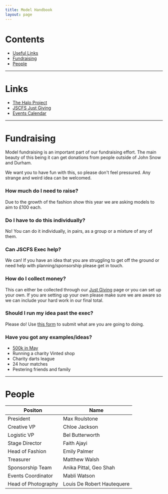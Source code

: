 ```yaml
---
title: Model Handbook
layout: page
---
```


# Contents

- [Useful Links](#links)
- [Fundraising](#fundraising)
- [People](#people)

---
# Links<a name="links"></a>

- [The Halo Project](https://www.haloproject.org.uk/)
- [JSCFS Just Giving](https://www.justgiving.com/page/jscfs2024/)
- [Events Calendar](/calendars/)

---
# Fundraising<a name="fundraising"></a>

Model fundraising is an important part of our fundraising effort. The main beauty of this being it can get donations from people outside of John Snow and Durham. 

We want you to have fun with this, so please don't feel pressured. Any strange and weird idea can be welcomed.

### How much do I need to raise?

Due to the growth of the fashion show this year we are asking models to aim to £100 each.

### Do I have to do this individually?

No! You can do it individually, in pairs, as a group or a mixture of any of them.

### Can JSCFS Exec help?

We can! If you have an idea that you are struggling to get off the ground or need help with planning/sponsorship please get in touch.

### How do I collect money?

This can either be collected through our [Just Giving](https://www.justgiving.com/page/jscfs2024/) page or you can set up your own. If you are setting up your own please make sure we are aware so we can include your hard work in our final total.

### Should I run my idea past the exec?

Please do! Use [this form](https://forms.gle/pbisfe135vuDEjsS8/) to submit what are you are going to doing.

### Have you got any examples/ideas?

- [500k in May](https://www.instagram.com/jscfs_500kinmay/)
- Running a charity Vinted shop
- Charity darts league
- 24 hour matches
- Pestering friends and family

---
# People<a name="people"></a>

Positon | Name
---|---
President | Max Roulstone
Creative VP | Chloe Jackson
Logistic VP | Bel Butterworth
Stage Director | Faith Ajayi
Head of Fashion | Emily Palmer
Treasurer | Matthew Walsh
Sponsorship Team | Anika Pittal, Geo Shah
Events Coordinator | Mabli Watson
Head of Photography | Louis De Robert Hautequere

[images/about_cover.jpg]: over_cover.jpg
[def]: /across_column.png
[def2]: /calendars